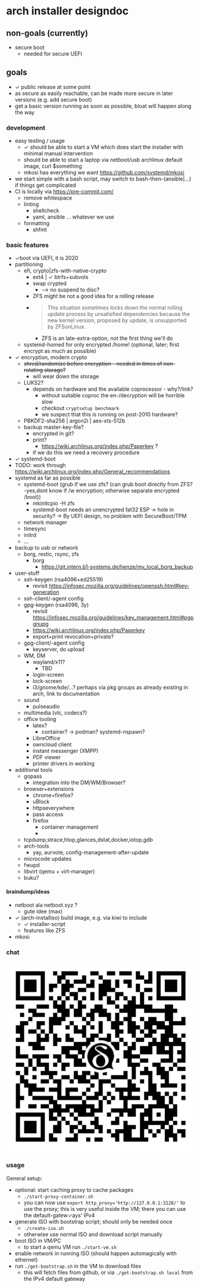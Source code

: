 # arch installer designdoc

## non-goals (currently)
* secure boot
    * needed for secure UEFI

## goals
* ✓ public release at some point
* as secure as easily reachable, can be made more secure in later versions (e.g. add secure boot)
* get a basic version running as soon as possible, bloat will happen along the way

### development
* easy testing / usage
    * ✓ should be able to start a VM which does start the installer with minimal manual intervention
    * should be able to start a laptop via netboot/usb archlinux default image, curl $something
    * mkosi has everything we want https://github.com/systemd/mkosi
* we start simple with a bash script, may switch to bash-then-(ansible|...) if things get complicated
* CI is locally via https://pre-commit.com/
    * remove whitespace
    * linting
        * shellcheck
        * yaml, ansible ... whatever we use
    * formatting
        * shfmt

### basic features
* ✓boot via UEFI, it is 2020
* partitioning
    * efi, crypto|zfs-with-native-crypto
        * ext4 | ✓ btrfs+subvols
        * swap crypted
            * --> no suspend to disc?
        * ZFS might be not a good idea for a rolling release
        * > This situation sometimes locks down the normal rolling update process by unsatisfied dependencies because the new kernel version, proposed by update, is unsupported by ZFSonLinux.
            * ZFS is an late-extra-option, not the first thing we'll do
    * systemd-homed for only encrypted /home! (optional, later; first encrypt as much as possible)
* ✓ encryption, modern crypto
    * ~~shred/randomize before encryption - needed in times of non-rotating storage?~~
        * will wear down the storage
    * LUKS2?
        * depends on hardware and the available coprocessor - why?/link?
            * without suitable coproc the en-/decryption will be horrible slow
            * checkout `cryptsetup benchmark`
            * we suspect that this is running on post-2010 hardware?
    * PBKDF2-sha256 | argon2i | aes-xts-512b
    * backup master-key-file?
        * encrypted in git?
        * print?
            * https://wiki.archlinux.org/index.php/Paperkey ?
        * if we do this we need a recovery procedure
* ✓ systemd-boot
* TODO: work through https://wiki.archlinux.org/index.php/General_recommendations
* systemd as far as possible
    * systemd-boot (grub if we use zfs? (can grub boot directly from ZFS?-yes,dont know if /w encryption; otherwise separate encrypted /boot))
        * mkinitcpio -H zfs
        * systemd-boot needs an unencrypted fat32 ESP -> hole in security? -> By UEFI design, no problem with SecureBoot/TPM
    * network manager
    * timesync
    * initrd
    * ...
* backup to usb or network
    * borg, restic, rsync, zfs
        * borg
            * https://git.intern.b1-systems.de/henze/my_local_borg_backup
* user-stuff
    * ssh-keygen (rsa4096+ed25519)
        * revisit https://infosec.mozilla.org/guidelines/openssh.html#key-generation
    * ssh-client/-agent config
    * gpg-keygen (rsa4096, 3y)
        * revisit https://infosec.mozilla.org/guidelines/key_management.html#pgpgnupg
        * https://wiki.archlinux.org/index.php/Paperkey
        * export+print revocation+private?
    * gpg-client/-agent config
        * keyserver, do upload
    * WM, DM
        * wayland/x11?
            * TBD
        * login-screen
        * lock-screen
        * i3/gnome/kde/...? perhaps via pkg groups as already existing in arch, link to documentation
    * sound
        * pulseaudio
    * multimedia (vlc, codecs?)
    * office tooling
        * latex?
            * container? -> podman? systemd-nspawn?
        * LibreOffice
        * owncloud client
        * instant messenger (XMPP)
        * PDF viewer
        * printer drivers in working
* additional tools
    * gopass
        * integration into the DM/WM/Browser?
    * browser+extensions
        * chrome+firefox?
        * uBlock
        * httpseverywhere
        * pass access
        * firefox
            * container management
            *
    * tcpdump,strace,htop,glances,dstat,docker,iotop,gdb
    * arch-tools
        * yay, aurvote, config-management-after-update
    * microcode updates
    * fwupd
    * libvirt (qemu + virt-manager)
    * buku?


#### braindump/ideas
* netboot ala netboot.xyz ?
    * gute idee (max)
* ✓ (arch-installiso) build image, e.g. via kiwi to include
    * ✓ installer-script
    * features like ZFS
* mkosi

### chat

![deltachat invite](deltachat-invite.jpg)

### usage

General setup:
* optional: start caching proxy to cache packages
  * `./start-proxy-container.sh`
  * you can now use `export http_proxy='http://127.0.0.1:3128/'` to use the
    proxy; this is very useful inside the VM; there you can use the
    default-gatew✓ays' IPv4
* generate ISO with bootstrap script; should only be needed once
  * `./create-iso.sh`
  * otherwise use normal ISO and download script manually
* boot ISO in VM/PC
  * to start a qemu VM run `./start-vm.sh`
* enable network in running ISO (should happen automagically with ethernet)
* run `./get-bootstrap.sh` in the VM to download files
  * this will fetch files from github, or via `./get-bootstrap.sh local` from the
    IPv4 default gateway
